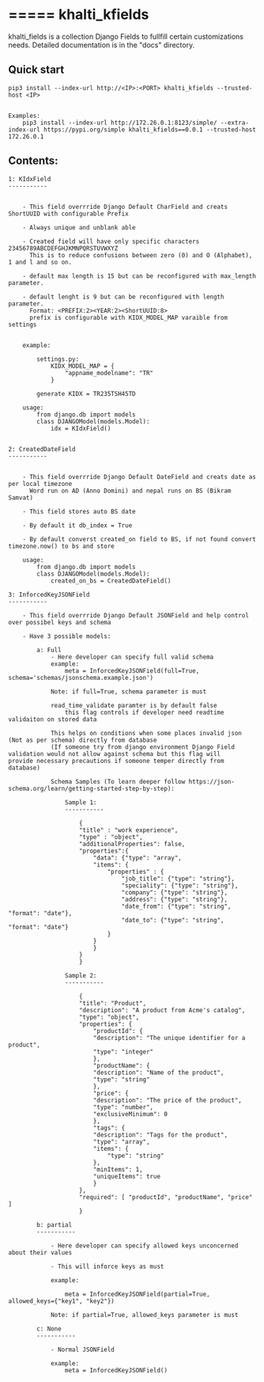 =====
khalti_kfields
=====

khalti_fields is a collection Django Fields to fullfill certain customizations needs.
Detailed documentation is in the "docs" directory.

Quick start
-----------


	pip3 install --index-url http://<IP>:<PORT> khalti_kfields --trusted-host <IP>


	Examples:
		pip3 install --index-url http://172.26.0.1:8123/simple/ --extra-index-url https://pypi.org/simple khalti_kfields==0.0.1 --trusted-host 172.26.0.1



Contents:
-----------


	1: KIdxField
	-----------

		
		- This field overrride Django Default CharField and creats ShortUUID with configurable Prefix
		
		- Always unique and unblank able
		
		- Created field will have only specific characters 23456789ABCDEFGHJKMNPQRSTUVWXYZ
		  This is to reduce confusions between zero (0) and O (Alphabet), 1 and l and so on.
		
		- default max length is 15 but can be reconfigured with max_length parameter.
		
		- default lenght is 9 but can be reconfigured with length parameter.
		  Format: <PREFIX:2><YEAR:2><ShortUUID:8>
		  prefix is configurable with KIDX_MODEL_MAP varaible from settings
		
		
		example: 
			
			settings.py:
				KIDX_MODEL_MAP = {
					"appname_modelname": "TR"
				}

			generate KIDX = TR235TSH45TD

		usage:
			from django.db import models
			class DJANGOModel(models.Model):
				idx = KIdxField()


	2: CreatedDateField
	-----------

		
		- This field overrride Django Default DateField and creats date as per local timezone
		  Word run on AD (Anno Domini) and nepal runs on BS (Bikram Samvat)
		
		- This field stores auto BS date
		
		- By default it db_index = True
		
		- By default converst created_on field to BS, if not found convert timezone.now() to bs and store
	
		usage:
			from django.db import models
			class DJANGOModel(models.Model):
				created_on_bs = CreatedDateField()
	
	3: InforcedKeyJSONField
	-----------

		- This field overrride Django Default JSONField and help control over possibel keys and schema
		
		- Have 3 possible models:
		
			a: Full 
				- Here developer can specify full valid schema
				example:
					meta = InforcedKeyJSONField(full=True, schema='schemas/jsonschema.example.json')
				
				Note: if full=True, schema parameter is must		

				read_time_validate paramter is by default false
					this flag controls if developer need readtime validaiton on stored data
					
				This helps on conditions when some places invalid json (Not as per schema) directly from database 
				(If someone try from django environment Django Field validation would not allow against schema but this flag will 					 provide necessary precautions if someone temper directly from database)
				
				Schema Samples (To learn deeper follow https://json-schema.org/learn/getting-started-step-by-step):
					
					Sample 1:
					-----------

						{
						"title" : "work experience",
						"type" : "object",
						"additionalProperties": false,
						"properties":{
							"data": {"type": "array",
							"items": {
								"properties" : {
									"job_title": {"type": "string"},
									"speciality": {"type": "string"},
									"company": {"type": "string"},
									"address": {"type": "string"},
									"date_from": {"type": "string", "format": "date"},
									"date_to": {"type": "string", "format": "date"}
								}
							}
							}
						}
						}			

					Sample 2: 
					-----------

						{   
						"title": "Product",
						"description": "A product from Acme's catalog",
						"type": "object",
						"properties": {
							"productId": {
							"description": "The unique identifier for a product",
							"type": "integer"
							},
							"productName": {
							"description": "Name of the product",
							"type": "string"
							},
							"price": {
							"description": "The price of the product",
							"type": "number",
							"exclusiveMinimum": 0
							},
							"tags": {
							"description": "Tags for the product",
							"type": "array",
							"items": {
								"type": "string"
							},
							"minItems": 1,
							"uniqueItems": true
							}
						},
						"required": [ "productId", "productName", "price" ]
						}

			b: partial 
			-----------

				- Here developer can specify allowed keys unconcerned about their values
		
				- This will inforce keys as must
				
				example:
				
					meta = InforcedKeyJSONField(partial=True, allowed_keys={"key1", "key2"})
				
				Note: if partial=True, allowed_keys parameter is must		

			c: None 
			-----------

				- Normal JSONField
				
				example:
					meta = InforcedKeyJSONField()

